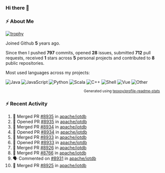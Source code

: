 ### Hi there 👋

### :zap: About Me

[![trophy](https://github-profile-trophy.vercel.app/?username=HTHou&theme=onedark)](https://github.com/ryo-ma/github-profile-trophy)
   
Joined Github **5** years ago.

Since then I pushed **797** commits, opened **28** issues, submitted **712** pull requests, received **1** stars across **5** personal projects and contributed to **8** public repositories.

Most used languages across my projects:

![Java](https://img.shields.io/static/v1?style=flat-square&label=%E2%A0%80&color=555&labelColor=%23b07219&message=Java%EF%B8%B194.4%25)
![JavaScript](https://img.shields.io/static/v1?style=flat-square&label=%E2%A0%80&color=555&labelColor=%23f1e05a&message=JavaScript%EF%B8%B11.4%25)
![Python](https://img.shields.io/static/v1?style=flat-square&label=%E2%A0%80&color=555&labelColor=%233572A5&message=Python%EF%B8%B10.7%25)
![Scala](https://img.shields.io/static/v1?style=flat-square&label=%E2%A0%80&color=555&labelColor=%23c22d40&message=Scala%EF%B8%B10.6%25)
![C++](https://img.shields.io/static/v1?style=flat-square&label=%E2%A0%80&color=555&labelColor=%23f34b7d&message=C%2B%2B%EF%B8%B10.6%25)
![Shell](https://img.shields.io/static/v1?style=flat-square&label=%E2%A0%80&color=555&labelColor=%2389e051&message=Shell%EF%B8%B10.4%25)
![Vue](https://img.shields.io/static/v1?style=flat-square&label=%E2%A0%80&color=555&labelColor=%2341b883&message=Vue%EF%B8%B10.3%25)
![Other](https://img.shields.io/static/v1?style=flat-square&label=%E2%A0%80&color=555&labelColor=%23ededed&message=Other%EF%B8%B11.2%25)

<p align="right"><sub>Generated using <a href="https://github.com/marketplace/actions/profile-readme-stats">teoxoy/profile-readme-stats</a></sub></p>


<!--![](https://github.com/HTHou/HTHou/blob/output/github-contribution-grid-snake.svg)-->

<!--![Haonan Hou's github stats](https://github-readme-stats.vercel.app/api?username=HTHou&count_private=true&show_icons=true&theme=onedark)-->

<!--![Haonan Hou's wakatime stats](https://github-readme-stats.vercel.app/api/wakatime?username=HTHou&layout=compact&theme=onedark)-->

<!--![Top Langs](https://github-readme-stats.vercel.app/api/top-langs/?username=HTHou&theme=onedark&layout=compact)-->

### :zap: Recent Activity
<!--START_SECTION:activity-->
1. 🎉 Merged PR [#8935](https://github.com/apache/iotdb/pull/8935) in [apache/iotdb](https://github.com/apache/iotdb)
2. 💪 Opened PR [#8935](https://github.com/apache/iotdb/pull/8935) in [apache/iotdb](https://github.com/apache/iotdb)
3. 🎉 Merged PR [#8934](https://github.com/apache/iotdb/pull/8934) in [apache/iotdb](https://github.com/apache/iotdb)
4. 💪 Opened PR [#8934](https://github.com/apache/iotdb/pull/8934) in [apache/iotdb](https://github.com/apache/iotdb)
5. 🎉 Merged PR [#8933](https://github.com/apache/iotdb/pull/8933) in [apache/iotdb](https://github.com/apache/iotdb)
6. 💪 Opened PR [#8933](https://github.com/apache/iotdb/pull/8933) in [apache/iotdb](https://github.com/apache/iotdb)
7. 🎉 Merged PR [#8926](https://github.com/apache/iotdb/pull/8926) in [apache/iotdb](https://github.com/apache/iotdb)
8. 🎉 Merged PR [#8766](https://github.com/apache/iotdb/pull/8766) in [apache/iotdb](https://github.com/apache/iotdb)
9. 🗣 Commented on [#8931](https://github.com/apache/iotdb/issues/8931) in [apache/iotdb](https://github.com/apache/iotdb)
10. 🎉 Merged PR [#8925](https://github.com/apache/iotdb/pull/8925) in [apache/iotdb](https://github.com/apache/iotdb)
<!--END_SECTION:activity-->

<!--
**HTHou/HTHou** is a ✨ _special_ ✨ repository because its `README.md` (this file) appears on your GitHub profile.

Here are some ideas to get you started:

- 🔭 I’m currently working on ...
- 🌱 I’m currently learning ...
- 👯 I’m looking to collaborate on ...
- 🤔 I’m looking for help with ...
- 💬 Ask me about ...
- 📫 How to reach me: ...
- 😄 Pronouns: ...
- ⚡ Fun fact: ...
-->
